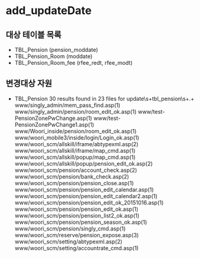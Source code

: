 # add_updateDate
## 대상 테이블 목록
- TBL_Pension (pension_moddate)
- TBL_Pension_Room (moddate)
- TBL_Pension_Room_fee (rfee_redt, rfee_modt)

## 변경대상 자원
- TBL_Pension
    30 results found in 23 files for update\s+tbl_pension\s+.+
    www/singly_admin/mem_pass_find.asp(1)
    www/singly_admin/pension/room_edit_ok.asp(1)
    www/test-PensionZonePwChange.asp(1)
    www/test-PensionZonePwChange1.asp(1)
    www/Woori_inside/pension/room_edit_ok.asp(1)
    www/woori_mobile3/inside/login/Login_ok.asp(1)
    www/woori_scm/allskill/iframe/abtypexml.asp(2)
    www/woori_scm/allskill/iframe/map_cmd.asp(1)
    www/woori_scm/allskill/popup/map_cmd.asp(1)
    www/woori_scm/allskill/popup/pension_edit_ok.asp(2)
    www/woori_scm/pension/account_check.asp(2)
    www/woori_scm/pension/bank_check.asp(2)
    www/woori_scm/pension/pension_close.asp(1)
    www/woori_scm/pension/pension_edit_calendar.asp(1)
    www/woori_scm/pension/pension_edit_calendar2.asp(1)
    www/woori_scm/pension/pension_edit_ok_20151016.asp(1)
    www/woori_scm/pension/pension_edit_ok.asp(1)
    www/woori_scm/pension/pension_list2_ok.asp(1)
    www/woori_scm/pension/pension_season_ok.asp(1)
    www/woori_scm/pension/singly_cmd.asp(1)
    www/woori_scm/reserve/pension_expose.asp(3)
    www/woori_scm/setting/abtypexml.asp(2)
    www/woori_scm/setting/accountrate_cmd.asp(1)
